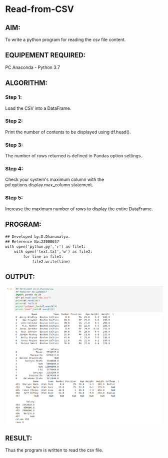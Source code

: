 # Read-from-CSV

## AIM:

To write a python program for reading the csv file content.

## EQUIPEMENT REQUIRED:

PC Anaconda - Python 3.7

## ALGORITHM:

### Step 1:
Load the CSV into a DataFrame.

### Step 2:
Print the number of contents to be displayed using df.head().

### Step 3:
The number of rows returned is defined in Pandas option settings.

### Step 4:
Check your system's maximum column with the pd.options.display.max_column statement.

### Step 5:
Increase the maximum number of rows to display the entire DataFrame.

## PROGRAM:
```
## Developed by:D.Dhanumalya.
## Reference No:22008657
with open('python.py','r') as file1:
    with open('text.txt','w') as file2:
        for line in file1:
            file2.write(line)

```

## OUTPUT:
![OUTPUT](./experi3.png)

## RESULT:
Thus the program is written to read the csv file.
